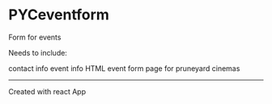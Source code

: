 # PYCeventform

Form for events

Needs to include:

contact info
event info
HTML event form page for pruneyard cinemas

-----------------------------------------------------------------------------------------------------------------------------------------------------------

Created with react App
